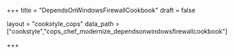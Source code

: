 +++
title = "DependsOnWindowsFirewallCookbook"
draft = false

layout = "cookstyle_cops"
data_path = ["cookstyle","cops_chef_modernize_dependsonwindowsfirewallcookbook"]

+++

<!-- The content of this page is automatically generated from the
cops_chef_modernize_dependsonwindowsfirewallcookbook.yml file in github.com/chef/cookstyle/blob/main/docs-chef-io/data/cookstyle/. -->
